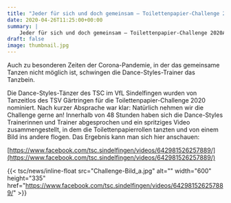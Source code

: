 ```yaml
---
title: "Jeder für sich und doch gemeinsam – Toilettenpapier-Challenge 2020"
date: 2020-04-26T11:25:00+00:00
summary: |
    Jeder für sich und doch gemeinsam – Toilettenpapier-Challenge 2020Auch zu besonderen Zeiten der Corona-Pandemie, in der das gemeinsame Tanzen nicht möglich ist, schwingen die Dance-Styles-Trainer das Tanzbein.
draft: false
image: thumbnail.jpg
---
```


Auch zu besonderen Zeiten der Corona-Pandemie, in der das gemeinsame Tanzen nicht möglich ist, schwingen die Dance-Styles-Trainer das Tanzbein.

Die Dance-Styles-Tänzer des TSC im VfL Sindelfingen wurden von Tanzeitlos des TSV Gärtringen für die Toilettenpapier-Challenge 2020 nominiert. Nach kurzer Absprache war klar: Natürlich nehmen wir die Challenge gerne an! Innerhalb von 48 Stunden haben sich die Dance-Styles Trainerinnen und Trainer abgesprochen und ein spritziges Video zusammengestellt, in dem die Toilettenpapierrollen tanzten und von einem Bild ins andere flogen. Das Ergebnis kann man sich hier anschauen:

[https://www.facebook.com/tsc.sindelfingen/videos/642981526257889/](https://www.facebook.com/tsc.sindelfingen/videos/642981526257889/)

{{< tsc/news/inline-float src="Challenge-Bild_a.jpg" alt="" width="600" height="335" href="https://www.facebook.com/tsc.sindelfingen/videos/642981526257889/" >}}


